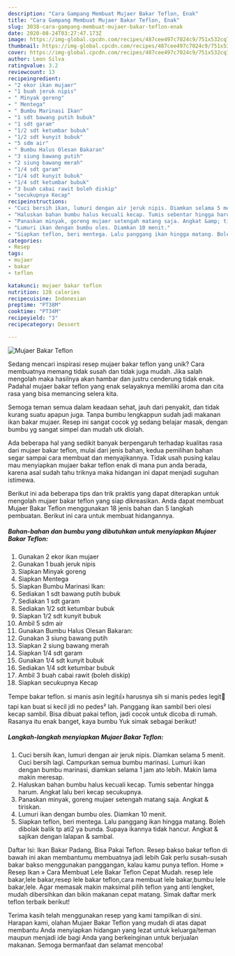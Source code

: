 ```yaml
---
description: "Cara Gampang Membuat Mujaer Bakar Teflon, Enak"
title: "Cara Gampang Membuat Mujaer Bakar Teflon, Enak"
slug: 3038-cara-gampang-membuat-mujaer-bakar-teflon-enak
date: 2020-08-24T03:27:47.173Z
image: https://img-global.cpcdn.com/recipes/487cee497c7024c9/751x532cq70/mujaer-bakar-teflon-foto-resep-utama.jpg
thumbnail: https://img-global.cpcdn.com/recipes/487cee497c7024c9/751x532cq70/mujaer-bakar-teflon-foto-resep-utama.jpg
cover: https://img-global.cpcdn.com/recipes/487cee497c7024c9/751x532cq70/mujaer-bakar-teflon-foto-resep-utama.jpg
author: Leon Silva
ratingvalue: 3.2
reviewcount: 13
recipeingredient:
- "2 ekor ikan mujaer"
- "1 buah jeruk nipis"
- " Minyak goreng"
- " Mentega"
- " Bumbu Marinasi Ikan"
- "1 sdt bawang putih bubuk"
- "1 sdt garam"
- "1/2 sdt ketumbar bubuk"
- "1/2 sdt kunyit bubuk"
- "5 sdm air"
- " Bumbu Halus Olesan Bakaran"
- "3 siung bawang putih"
- "2 siung bawang merah"
- "1/4 sdt garam"
- "1/4 sdt kunyit bubuk"
- "1/4 sdt ketumbar bubuk"
- "3 buah cabai rawit boleh diskip"
- "secukupnya Kecap"
recipeinstructions:
- "Cuci bersih ikan, lumuri dengan air jeruk nipis. Diamkan selama 5 menit. Cuci bersih lagi. Campurkan semua bumbu marinasi. Lumuri ikan dengan bumbu marinasi, diamkan selama 1 jam ato lebih. Makin lama makin meresap."
- "Haluskan bahan bumbu halus kecuali kecap. Tumis sebentar hingga harum. Angkat lalu beri kecap secukupnya."
- "Panaskan minyak, goreng mujaer setengah matang saja. Angkat &amp; tiriskan."
- "Lumuri ikan dengan bumbu oles. Diamkan 10 menit."
- "Siapkan teflon, beri mentega. Lalu panggang ikan hingga matang. Boleh dibolak balik tp ati2 ya bunda. Supaya ikannya tidak hancur. Angkat &amp; sajikan dengan lalapan &amp; sambal."
categories:
- Resep
tags:
- mujaer
- bakar
- teflon

katakunci: mujaer bakar teflon 
nutrition: 128 calories
recipecuisine: Indonesian
preptime: "PT38M"
cooktime: "PT34M"
recipeyield: "3"
recipecategory: Dessert

---
```



![Mujaer Bakar Teflon](https://img-global.cpcdn.com/recipes/487cee497c7024c9/751x532cq70/mujaer-bakar-teflon-foto-resep-utama.jpg)

Sedang mencari inspirasi resep mujaer bakar teflon yang unik? Cara membuatnya memang tidak susah dan tidak juga mudah. Jika salah mengolah maka hasilnya akan hambar dan justru cenderung tidak enak. Padahal mujaer bakar teflon yang enak selayaknya memiliki aroma dan cita rasa yang bisa memancing selera kita.

Semoga teman semua dalam keadaan sehat, jauh dari penyakit, dan tidak kurang suatu apapun juga. Tanpa bumbu lengkappun sudah jadi makanan ikan bakar mujaer. Resep ini sangat cocok yg sedang belajar masak, dengan bumbu yg sangat simpel dan mudah utk diolah.

Ada beberapa hal yang sedikit banyak berpengaruh terhadap kualitas rasa dari mujaer bakar teflon, mulai dari jenis bahan, kedua pemilihan bahan segar sampai cara membuat dan menyajikannya. Tidak usah pusing kalau mau menyiapkan mujaer bakar teflon enak di mana pun anda berada, karena asal sudah tahu triknya maka hidangan ini dapat menjadi suguhan istimewa.


Berikut ini ada beberapa tips dan trik praktis yang dapat diterapkan untuk mengolah mujaer bakar teflon yang siap dikreasikan. Anda dapat membuat Mujaer Bakar Teflon menggunakan 18 jenis bahan dan 5 langkah pembuatan. Berikut ini cara untuk membuat hidangannya.

<!--inarticleads1-->

##### Bahan-bahan dan bumbu yang dibutuhkan untuk menyiapkan Mujaer Bakar Teflon:

1. Gunakan 2 ekor ikan mujaer
1. Gunakan 1 buah jeruk nipis
1. Siapkan  Minyak goreng
1. Siapkan  Mentega
1. Siapkan  Bumbu Marinasi Ikan:
1. Sediakan 1 sdt bawang putih bubuk
1. Sediakan 1 sdt garam
1. Sediakan 1/2 sdt ketumbar bubuk
1. Siapkan 1/2 sdt kunyit bubuk
1. Ambil 5 sdm air
1. Gunakan  Bumbu Halus Olesan Bakaran:
1. Gunakan 3 siung bawang putih
1. Siapkan 2 siung bawang merah
1. Siapkan 1/4 sdt garam
1. Gunakan 1/4 sdt kunyit bubuk
1. Sediakan 1/4 sdt ketumbar bubuk
1. Ambil 3 buah cabai rawit (boleh diskip)
1. Siapkan secukupnya Kecap


Tempe bakar teflon. si manis asin legit👍 harusnya sih si manis pedes legit🤣 tapi kan buat si kecil jdi no pedes² lah. Panggang ikan sambil beri olesi kecap sambil. Bisa dibuat pakai teflon, jadi cocok untuk dicoba di rumah. Rasanya itu enak banget, kaya bumbu Yuk simak sebagai berikut! 

<!--inarticleads2-->

##### Langkah-langkah menyiapkan Mujaer Bakar Teflon:

1. Cuci bersih ikan, lumuri dengan air jeruk nipis. Diamkan selama 5 menit. Cuci bersih lagi. Campurkan semua bumbu marinasi. Lumuri ikan dengan bumbu marinasi, diamkan selama 1 jam ato lebih. Makin lama makin meresap.
1. Haluskan bahan bumbu halus kecuali kecap. Tumis sebentar hingga harum. Angkat lalu beri kecap secukupnya.
1. Panaskan minyak, goreng mujaer setengah matang saja. Angkat &amp; tiriskan.
1. Lumuri ikan dengan bumbu oles. Diamkan 10 menit.
1. Siapkan teflon, beri mentega. Lalu panggang ikan hingga matang. Boleh dibolak balik tp ati2 ya bunda. Supaya ikannya tidak hancur. Angkat &amp; sajikan dengan lalapan &amp; sambal.


Daftar Isi: Ikan Bakar Padang, Bisa Pakai Teflon. Resep bakso bakar teflon di bawah ini akan membantumu membuatnya jadi lebih Gak perlu susah-susah bakar bakso menggunakan panggangan, kalau kamu punya teflon. Home » Resep Ikan » Cara Membuat Lele Bakar Teflon Cepat Mudah. resep lele bakar,lele bakar,resep lele bakar teflon,cara membuat lele bakar,bumbu lele bakar,lele. Agar memasak makin maksimal pilih teflon yang anti lengket, mudah dibersihkan dan bikin makanan cepat matang. Simak daftar merk teflon terbaik berikut! 

Terima kasih telah menggunakan resep yang kami tampilkan di sini. Harapan kami, olahan Mujaer Bakar Teflon yang mudah di atas dapat membantu Anda menyiapkan hidangan yang lezat untuk keluarga/teman maupun menjadi ide bagi Anda yang berkeinginan untuk berjualan makanan. Semoga bermanfaat dan selamat mencoba!
